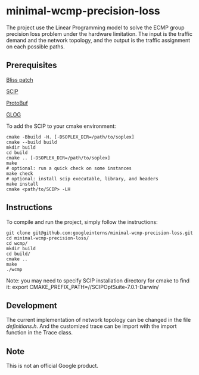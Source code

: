 # minimal-wcmp-precision-loss

The project use the Linear Programming model to solve the ECMP group precision
loss problem under the hardware limitation. The input is the traffic demand and 
the network topology, and the output is the traffic assignment on each possible
paths. 

## Prerequisites

[Bliss patch](https://www.scipopt.org/download/bugfixes/scip-7.0.1/bliss-0.73.patch)

[SCIP](https://scipopt.org/index.php#download)

[ProtoBuf](https://developers.google.com/protocol-buffers/docs/downloads)

[GLOG](https://github.com/google/glog/blob/master/cmake/INSTALL.md)

To add the SCIP to your cmake environment: 

    cmake -Bbuild -H. [-DSOPLEX_DIR=/path/to/soplex]
    cmake --build build
    mkdir build
    cd build
    cmake .. [-DSOPLEX_DIR=/path/to/soplex]
    make
    # optional: run a quick check on some instances
    make check
    # optional: install scip executable, library, and headers
    make install
    cmake <path/to/SCIP> -LH

## Instructions 

To compile and run the project, simply follow the instructions:
    
    git clone git@github.com:googleinterns/minimal-wcmp-precision-loss.git
    cd minimal-wcmp-precision-loss/
    cd wcmp/
    mkdir build
    cd build/
    cmake ..
    make
    ./wcmp

Note: you may need to specify SCIP installation directory for cmake to find it:
export CMAKE_PREFIX_PATH=/<your installation directory>/SCIPOptSuite-7.0.1-Darwin/
    
## Development

The current implementation of network topology can be changed in the file 
*definitions.h*. And the customized trace can be import with the import function 
in the Trace class.
	
## Note

This is not an official Google product.